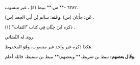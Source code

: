 ٦٣٨٢ -** س:** نبيط (٤) ، غير منسوب.

**عَن:** جأَبَان (س) .**وعَنه:** سالم بْن أَبي الجعد (س) .

ذكره ابنُ حِبَّان فِي كتاب "الثقات" (١) .

روى له النَّسَائي.

هكذا ذكره غير واحد غير منسوب، وهُوَ المحفوظ.

**وَقَال بعضهم:** نبيط بن شريط،** وبعضهم:** نبيط بن سميط، فالله أعلم.